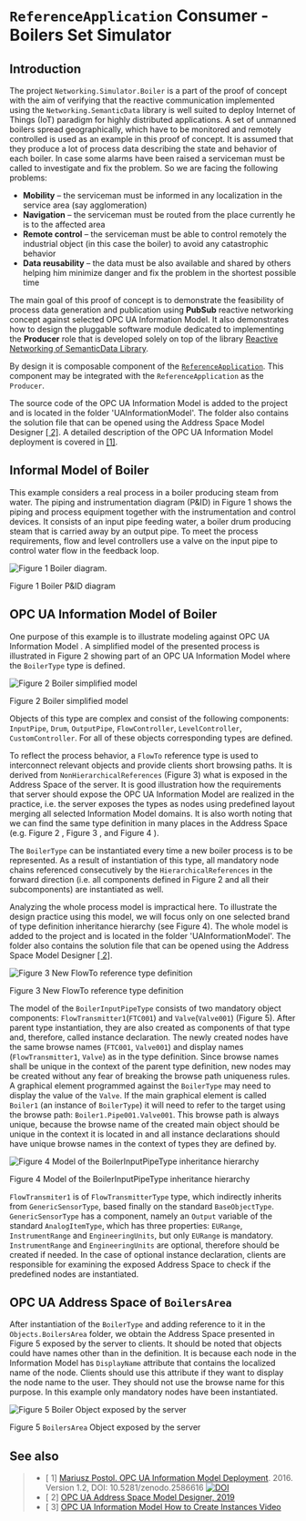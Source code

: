 ﻿# `ReferenceApplication` Consumer - Boilers Set Simulator

## Introduction

The project `Networking.Simulator.Boiler` is a part of the proof of concept with the aim of verifying that the reactive communication implemented using the `Networking.SemanticData` library is well suited to deploy Internet of Things (IoT) paradigm for highly distributed applications. A set of unmanned boilers spread geographically, which have to be monitored and remotely controlled is used as an example in this proof of concept. It is assumed that they produce a lot of process data describing the state and behavior of each boiler. In case some alarms have been raised a serviceman must be called to investigate and fix the problem. So we are facing the following problems:

- **Mobility** – the serviceman must be informed in any localization in the service area (say agglomeration)
- **Navigation** – the serviceman must be routed from the place currently he is to the affected area
- **Remote control** – the serviceman must be able to control remotely the industrial object (in this case the boiler) to avoid any catastrophic behavior
- **Data reusability** – the data must be also available and shared by others helping him minimize danger and fix the problem in the shortest possible time

The main goal of this proof of concept is to demonstrate the feasibility of process data generation and publication using **PubSub** reactive networking concept against selected OPC UA Information Model. It also demonstrates how to design the pluggable software module dedicated to implementing the **Producer** role that is developed solely on top of the library  [Reactive Networking of SemanticData Library](../../Networking/SemanticData/README.MD).

By design it is composable component of the [`ReferenceApplication`](../../Networking/ReferenceApplication/README.MD). This component may be integrated with the `ReferenceApplication` as the `Producer`.

The source code of the OPC UA Information Model is added to the project and is located in the folder 'UAInformationModel'. The folder also contains the solution file that can be opened using the Address Space Model Designer [\[ 2\]][CAS.ASMD]. A detailed description of the OPC UA Information Model deployment is covered in [\[1\]][CAS.OPCUAIMD].

## Informal Model of Boiler

This example considers a real process in a boiler producing steam from water. The piping and instrumentation diagram (P&ID) in Figure 1 shows the piping and process equipment together with the instrumentation and control devices. It consists of an input pipe feeding water, a boiler drum producing steam that is carried away by an output pipe. To meet the process requirements, flow and level controllers use a valve on the input pipe to control water flow in the feedback loop.

![Figure 1 Boiler diagram.](../../CommonResources/Media/Boiler/image001.png)

Figure 1 Boiler P&ID diagram

## OPC UA Information Model of Boiler

One purpose of this example is to illustrate modeling against OPC UA Information Model . A simplified model of the presented process is illustrated in Figure 2 showing part of an OPC UA Information Model where the `BoilerType` type is defined.

![Figure 2 Boiler simplified model](../../CommonResources/Media/Boiler/image003.png)

Figure 2 Boiler simplified model

Objects of this type are complex and consist of the following components: `InputPipe`, `Drum`, `OutputPipe`, `FlowController`, `LevelController`, `CustomController`. For all of these objects corresponding types are defined.

To reflect the process behavior, a `FlowTo` reference type is used to interconnect relevant objects and provide clients short browsing paths. It is derived from `NonHierarchicalReferences` (Figure 3) what is exposed in the Address Space of the server. It is good illustration how the requirements that server should expose the OPC UA Information Model are realized in the practice, i.e. the server exposes the types as nodes using predefined layout merging all selected Information Model domains. It is also worth noting that we can find the same type definition in many places in the Address Space (e.g. Figure 2 , Figure 3 , and Figure 4 ).

The `BoilerType` can be instantiated every time a new boiler process is to be represented. As a result of instantiation of this type, all mandatory node chains referenced consecutively by the `HierarchicalReferences` in the forward direction (i.e. all components defined in Figure 2 and all their subcomponents) are instantiated as well.

Analyzing the whole process model is impractical here. To illustrate the design practice using this model, we will focus only on one selected brand of type definition inheritance hierarchy (see Figure 4). The whole model is added to the project and is located in the folder 'UAInformationModel'. The folder also contains the solution file that can be opened using the Address Space Model Designer [\[ 2\]][CAS.ASMD].

![Figure 3  New FlowTo reference type definition](../../CommonResources/Media/Boiler/image005.png)

Figure 3  New FlowTo reference type definition

The model of the `BoilerInputPipeType` consists of two mandatory object components: `FlowTransmitter1`(`FTC001`) and `Valve`(`Valve001`) (Figure 5). After parent type instantiation, they are also created as components of that type and, therefore, called instance declaration. The newly created nodes have the same browse names (`FTC001`, `Valve001`) and display names (`FlowTransmitter1`, `Valve`) as in the type definition. Since browse names shall be unique in the context of the parent type definition, new nodes may be created without any fear of breaking the browse path uniqueness rules. A graphical element programmed against the `BoilerType` may need to display the value of the `Valve`. If the main graphical element is called `Boiler1` (an instance of `BoilerType`) it will need to refer to the target using the browse path: `Boiler1.Pipe001.Valve001`. This browse path is always unique, because the browse name of the created main object should be unique in the context it is located in and all instance declarations should have unique browse names in the context of types they are defined by.

![Figure 4 Model of the BoilerInputPipeType inheritance hierarchy](../../CommonResources/Media/Boiler/image007.png)

Figure 4 Model of the BoilerInputPipeType inheritance hierarchy

`FlowTransmiter1` is of `FlowTransmitterType` type, which indirectly inherits from `GenericSensorType`, based finally on the standard `BaseObjectType`. `GenericSensorType` has a component, namely an `Output` variable of the standard `AnalogItemType`, which has three properties: `EURange`, `InstrumentRange` and `EngineeringUnits`, but only `EURange` is mandatory. `InstrumentRange` and `EngineeringUnits` are optional, therefore should be created if needed. In the case of optional instance declaration, clients are responsible for examining the exposed Address Space to check if the predefined nodes are instantiated.

## OPC UA Address Space of `BoilersArea`

After instantiation of the `BoilerType` and adding reference to it in the `Objects.BoilersArea` folder, we obtain the Address Space presented in Figure 5 exposed by the server to clients. It should be noted that objects could have names other than in the definition. It is because each node in the Information Model has `DisplayName` attribute that contains the localized name of the node. Clients should use this attribute if they want to display the node name to the user. They should not use the browse name for this purpose. In this example only mandatory nodes have been instantiated.

![Figure 5 Boiler Object exposed by the server](../../CommonResources/Media/Boiler/image009.png)

Figure 5 `BoilersArea` Object exposed by the server

## See also

> - [ 1] [Mariusz Postol. OPC UA Information Model Deployment][CAS.OPCUAIMD]. 2016. Version 1.2, DOI: 10.5281/zenodo.2586616 [![DOI](https://zenodo.org/badge/DOI/10.5281/zenodo.2586616.svg)](https://doi.org/10.5281/zenodo.2586616)
> - [ 2] [OPC UA Address Space Model Designer, 2019][CAS.ASMD]
> - [ 3] [OPC UA Information Model How to Create Instances Video][CAS.VideoInstances]

[CAS.ASMD]: http://www.commsvr.com/Products/OPCUA/UAModelDesigner.aspx
[CAS.OPCUAIMD]: http://www.commsvr.com/InternetDSL/commserver/P_DowloadCenter/P_Publications/20140301E_DeploymentInformationModel.pdf
[CAS.VideoInstances]: https://youtu.be/LvGHl-hRwZw
